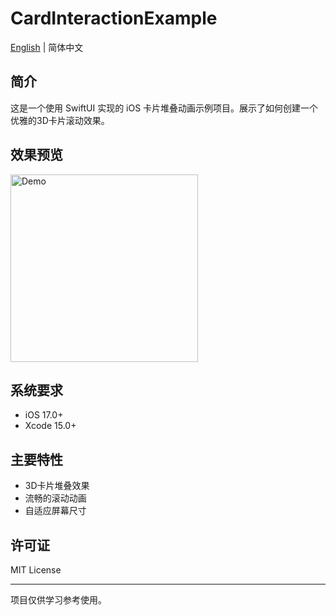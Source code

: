 # CardInteractionExample

[English](README_EN.md) | 简体中文

## 简介

这是一个使用 SwiftUI 实现的 iOS 卡片堆叠动画示例项目。展示了如何创建一个优雅的3D卡片滚动效果。

## 效果预览

<img src="Demo.gif" width="300" alt="Demo">

## 系统要求

- iOS 17.0+
- Xcode 15.0+

## 主要特性

- 3D卡片堆叠效果
- 流畅的滚动动画
- 自适应屏幕尺寸

## 许可证

MIT License

---
项目仅供学习参考使用。 